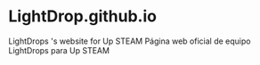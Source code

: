 # LightDrop.github.io
LightDrops 's website for Up STEAM
Página web oficial de equipo LightDrops para Up STEAM


